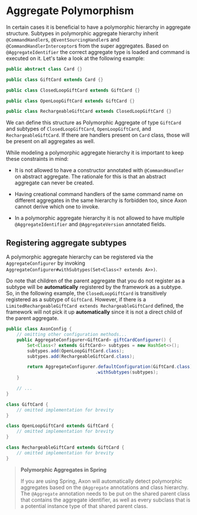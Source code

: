 # Aggregate Polymorphism

In certain cases it is beneficial to have a polymorphic hierarchy in aggregate structure. 
Subtypes in polymorphic aggregate hierarchy inherit `@CommandHandler`s, `@EventSourcingHandler`s
 and `@CommandHandlerInterceptor`s from the super aggregates. 
Based on `@AggregateIdentifier` the correct aggregate type is loaded and command is executed on it. 
Let's take a look at the following example:

```java
public abstract class Card {}

public class GiftCard extends Card {}

public class ClosedLoopGiftCard extends GiftCard {}

public class OpenLoopGiftCard extends GiftCard {}

public class RechargeableGiftCard extends ClosedLoopGiftCard {}
```

We can define this structure as Polymorphic Aggregate of type `GiftCard` and subtypes of `ClosedLoopGiftCard`,
 `OpenLoopGiftCard`, and `RechargeableGiftCard`. 
If there are handlers present on `Card` class, those will be present on all aggregates as well.

While modeling a polymorphic aggregate hierarchy it is important to keep these constraints in mind:

* It is not allowed to have a constructor annotated with `@CommandHandler` on abstract aggregate. 
The rationale for this is that an abstract aggregate can never be created.

* Having creational command handlers of the same command name on different aggregates in the same hierarchy is
   forbidden too, since Axon cannot derive which one to invoke.

* In a polymorphic aggregate hierarchy it is not allowed to have multiple `@AggregateIdentifier`
   and `@AggregateVersion` annotated fields.

## Registering aggregate subtypes

A polymorphic aggregate hierarchy can be registered via the `AggregateConfigurer` by invoking
 `AggregateConfigurer#withSubtypes(Set<Class<? extends A>>)`.

Do note that children of the parent aggregate that you do not register as a subtype will be **automatically**
 registered by the framework as a subtype.
So, in the following example, the `ClosedLoopGiftCard` is transitively registered as a subtype of `GiftCard`.
However, if there is a `LimitedRechargeableGiftCard extends RechargeableGiftCard` defined,
 the framework will not pick it up **automatically** since it is not a direct child of the parent aggregate.

```java
public class AxonConfig {
    // omitting other configuration methods...
    public AggregateConfigurer<GiftCard> giftCardConfigurer() {
        Set<Class<? extends GiftCard>> subtypes = new HashSet<>();
        subtypes.add(OpenLoopGiftCard.class);
        subtypes.add(RechargeableGiftCard.class);

        return AggregateConfigurer.defaultConfiguration(GiftCard.class)
                                  .withSubtypes(subtypes);
    }

    // ...
}

class GiftCard {
    // omitted implementation for brevity
}

class OpenLoopGiftCard extends GiftCard {
    // omitted implementation for brevity
}

class RechargeableGiftCard extends GiftCard {
    // omitted implementation for brevity
}
```

> **Polymorphic Aggregates in Spring**
>
> If you are using Spring,
>  Axon will automatically detect polymorphic aggregates based on the `@Aggregate` annotations and class hierarchy. 
> The `@Aggregate` annotation needs to be put on the shared parent class that contains the aggregate identifier,
>  as well as every subclass that is a potential instance type of that shared parent class.
